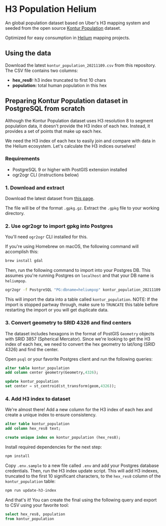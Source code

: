 # H3 Population Helium

An global population dataset based on Uber's H3 mapping system and seeded from the open source [Kontur Population](https://data.humdata.org/dataset/kontur-population-dataset) dataset.

Optimized for easy consumption in [Helium](https://www.helium.com/) mapping projects.

## Using the data

Download the latest `kontur_population_20211109.csv` from this repository. The CSV file contains two columns:
- **hex_res8:** h3 index truncated to first 10 chars
- **population:** total human population in this hex

## Preparing Kontur Population dataset in PostgreSQL from scratch

Although the Kontur Population dataset uses H3 resolution 8 to segment population data, it doesn't  provide the H3 index of each hex. Instead, it provides a set of points that make up each hex.

We need the H3 index of each hex to easily join and compare with data in the Helium ecosystem. Let's calculate the H3 indices ourselves!

### Requirements

- PostgreSQL 9 or higher with PostGIS extension installed
- ogr2ogr CLI (instructions below)

### 1. Download and extract

Download the latest dataset from [this page](https://data.humdata.org/dataset/kontur-population-dataset).

The file will be of the format `.gpkg.gz`. Extract the `.gpkg` file to your working directory.

### 2. Use ogr2ogr to import gpkg into Postgres

You'll need `ogr2ogr` CLI installed for this.

If you're using Homebrew on macOS, the following command will accomplish this:

```bash
brew install gdal
```

Then, run the following command to import into your Postgres DB. This assumes you're running Postgres on `localhost` and that your DB name is `heliumpop`.

```bash
ogr2ogr -f PostgreSQL "PG:dbname=heliumpop" kontur_population_20211109.gpkg
```

This will import the data into a table called `kontur_population`. NOTE: If the import is stopped partway through, make sure to `TRUNCATE` this table before restarting the import or you will get duplicate data.

### 3. Convert geometry to SRID 4326 and find centers

The dataset includes hexagons in the format of PostGIS `Geometry` objects with SRID 3857 (Spherical Mercator). Since we're looking to get the H3 index of each hex, we need to convert the hex geometry to lat/long (SRID 4326) and find the center.

Open `psql` or your favorite Postgres client and run the following queries:

```sql
alter table kontur_population
add column center geometry(Geometry,4326);

update kontur_population
set center = st_centroid(st_transform(geom,4326));
```

### 4. Add H3 index to dataset

We're almost there! Add a new column for the H3 index of each hex and create a unique index to ensure consistency.

```sql
alter table kontur_population
add column hex_res8 text;

create unique index on kontur_population (hex_res8);
```

Install required dependencies for the next step:

```bash
npm install
```

Copy `.env.sample` to a new file called `.env` and add your Postgres database credentials. Then, run the H3 index update script. This will add H3 indexes, truncated to the first 10 significant characters, to the `hex_res8` column of the `kontur_population` table:

```bash
npm run update-h3-index
```

And that's it! You can create the final using the following query and export to CSV using your favorite tool:

```sql
select hex_res8, population
from kontur_population
```
